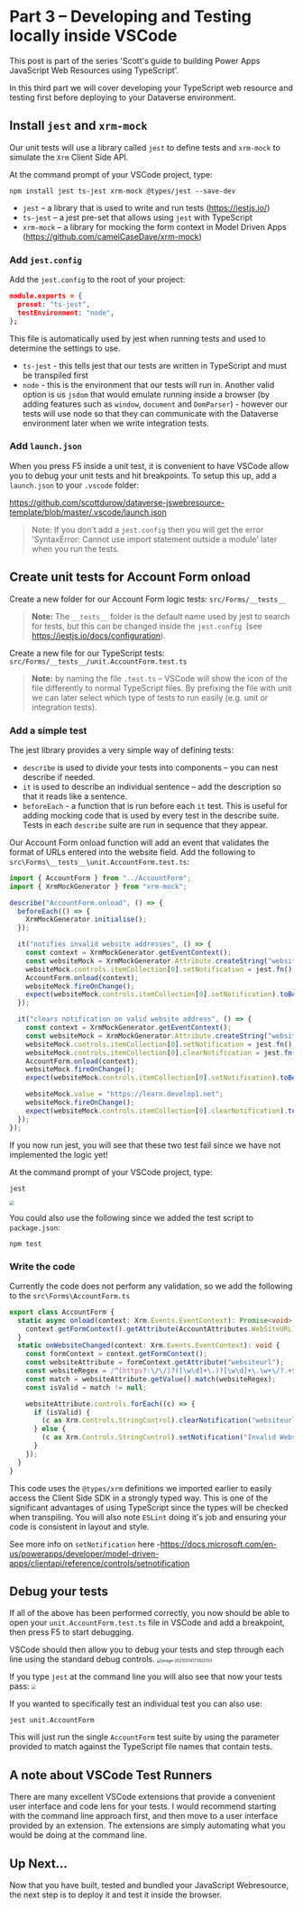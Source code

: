 # Part 3 – Developing and Testing locally inside VSCode

This post is part of the series 'Scott's guide to building Power Apps JavaScript Web Resources using TypeScript'.

In this third part we will cover developing your TypeScript web resource and testing first before deploying to your Dataverse environment.

## Install `jest` and `xrm-mock`

Our unit tests will use a library called `jest` to define tests and `xrm-mock` to simulate the `Xrm` Client Side API.

At the command prompt of your VSCode project, type:

```shell
npm install jest ts-jest xrm-mock @types/jest --save-dev
```

- `jest` – a library that is used to write and run tests (https://jestjs.io/)
- `ts-jest` – a jest pre-set that allows using `jest` with TypeScript
- `xrm-mock` – a library for mocking the form context in Model Driven Apps (<https://github.com/camelCaseDave/xrm-mock>)

### Add `jest.config`

Add the `jest.config` to the root of your project:

```json
module.exports = {
  preset: "ts-jest",
  testEnvironment: "node",
};
```

This file is automatically used by jest when running tests and used to determine the settings to use. 

- `ts-jest` - this tells jest that our tests are written in TypeScript and must be transpiled first
- `node` - this is the environment that our tests will run in. Another valid option is us `jsdom` that would emulate running inside a browser (by adding features such as `window`, `document` and `DomParser`) - however our tests will use node so that they can communicate with the Dataverse environment later when we write integration tests.

### Add `launch.json`

When you press F5 inside a unit test, it is convenient to have VSCode allow you to debug your unit tests and hit breakpoints. To setup this up, add a `launch.json` to your `.vscode` folder:

<https://github.com/scottdurow/dataverse-jswebresource-template/blob/master/.vscode/launch.json>

> Note: If you don’t add a `jest.config` then you will get the error ‘SyntaxError: Cannot use import statement outside a module’ later when you run the tests.

## Create unit tests for Account Form onload

Create a new folder for our Account Form logic tests: `src/Forms/__tests__`

> **Note:** The `__tests__` folder is the default name used by jest to search for tests, but this can be changed inside the `jest.config `(see https://jestjs.io/docs/configuration).

Create a new file for our TypeScript tests: `src/Forms/__tests__/unit.AccountForm.test.ts`

> **Note:** by naming the file `.test.ts` – VSCode will show the icon of the file differently to normal TypeScript files. By prefixing the file with unit we can later select which type of tests to run easily (e.g. unit or integration tests).

### Add a simple test

The jest library provides a very simple way of defining tests:

- `describe` is used to divide your tests into components – you can nest describe if needed.
- `it` is used to describe an individual sentence – add the description so that it reads like a sentence.
- `beforeEach` - a function that is run before each `it` test. This is useful for adding mocking code that is used by every test in the describe suite. Tests in each `describe` suite are run in sequence that they appear.

Our Account Form onload function will add an event that validates the format of URLs entered into the website field. Add the following to `src\Forms\__tests__\unit.AccountForm.test.ts`:

```typescript
import { AccountForm } from "../AccountForm";
import { XrmMockGenerator } from "xrm-mock";

describe("AccountForm.onload", () => {
  beforeEach(() => {
    XrmMockGenerator.initialise();
  });

  it("notifies invalid website addresses", () => {
    const context = XrmMockGenerator.getEventContext();
    const websiteMock = XrmMockGenerator.Attribute.createString("websiteurl", "foobar");
    websiteMock.controls.itemCollection[0].setNotification = jest.fn();
    AccountForm.onload(context);
    websiteMock.fireOnChange();
    expect(websiteMock.controls.itemCollection[0].setNotification).toBeCalled();
  });

  it("clears notification on valid website address", () => {
    const context = XrmMockGenerator.getEventContext();
    const websiteMock = XrmMockGenerator.Attribute.createString("websiteurl", "foo");
    websiteMock.controls.itemCollection[0].setNotification = jest.fn();
    websiteMock.controls.itemCollection[0].clearNotification = jest.fn();
    AccountForm.onload(context);
    websiteMock.fireOnChange();
    expect(websiteMock.controls.itemCollection[0].setNotification).toBeCalledWith(expect.any(String), "websiteurl");

    websiteMock.value = "https://learn.develop1.net";
    websiteMock.fireOnChange();
    expect(websiteMock.controls.itemCollection[0].clearNotification).toBeCalledWith("websiteurl");
  });
});

```

If you now run jest, you will see that these two test fail since we have not implemented the logic yet!

At the command prompt of your VSCode project, type:

```shell
jest
```


<img src="media/Part 3 - Unit Testing/8ef4aa8ab2fda103b8834df49da58365-1621039166048-1621039464464.png" style="zoom:50%;" />

You could also use the following since we added the test script to `package.json`:

```shell
npm test
```

### Write the code

Currently the code does not perform any validation, so we add the following to the `src\Forms\AccountForm.ts`

```typescript
export class AccountForm {
  static async onload(context: Xrm.Events.EventContext): Promise<void> {
    context.getFormContext().getAttribute(AccountAttributes.WebSiteURL).addOnChange(AccountForm.onWebsiteChanged);
  }
  static onWebsiteChanged(context: Xrm.Events.EventContext): void {
    const formContext = context.getFormContext();
    const websiteAttribute = formContext.getAttribute("websiteurl");
    const websiteRegex = /^(https?:\/\/)?([\w\d]+\.)?[\w\d]+\.\w+\/?.+$/g;
    const match = websiteAttribute.getValue().match(websiteRegex);
    const isValid = match != null;

    websiteAttribute.controls.forEach((c) => {
      if (isValid) {
        (c as Xrm.Controls.StringControl).clearNotification("websiteurl");
      } else {
        (c as Xrm.Controls.StringControl).setNotification("Invalid Website Address", "websiteurl");
      }
    });
  }
}
```

This code uses the `@types/xrm` definitions we imported earlier to easily access the Client Side SDK in a strongly typed way. This is one of the significant advantages of using TypeScript since the types will be checked when transpiling. You will also note `ESLint` doing it's job and ensuring your code is consistent in layout and style.

See more info on `setNotification` here -https://docs.microsoft.com/en-us/powerapps/developer/model-driven-apps/clientapi/reference/controls/setnotification

## Debug your tests

If all of the above has been performed correctly, you now should be able to open your `unit.AccountForm.test.ts` file in VSCode and add a breakpoint, then press F5 to start debugging.

VSCode should then allow you to debug your tests and step through each line using the standard debug controls.
<img src="media/Part 3 - Unit Testing/image-20210514173920133-1621039161403-1621039458231.png" alt="image-20210514173920133" style="zoom:50%;" />

If you type `jest` at the command line you will also see that now your tests pass:
<img src="media/Part 3 - Unit Testing/87d87b9bb8fc36d500891cd02ecc700f.png" style="zoom:50%;" />

If you wanted to specifically test an individual test you can also use:

```shell
jest unit.AccountForm
```

This will just run the single `AccountForm` test suite by using the parameter provided to match against the TypeScript file names that contain tests.

## A note about VSCode Test Runners

There are many excellent VSCode extensions that provide a convenient user interface and code lens for your tests. I would recommend starting with the command line approach first, and then move to a user interface provided by an extension. The extensions are simply automating what you would be doing at the command line.

## Up Next...

Now that you have built, tested and bundled your JavaScript Webresource, the next step is to deploy it and test it inside the browser.



